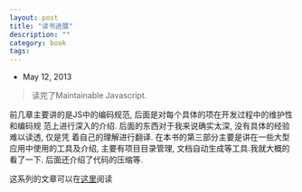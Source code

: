 ```yaml
---
layout: post
title: "读书进展"
description: ""
category: book
tags: 
---
```


- May 12, 2013

> 读完了Maintainable Javascript.

前几章主要讲的是JS中的编码规范, 后面是对每个具体的项在开发过程中的维护性和编码规
范上进行深入的介绍. 后面的东西对于我来说确实太深, 没有具体的经验难以读透, 仅是凭
着自己的理解进行翻译. 在本书的第三部分主要是讲在一些大型应用中使用的工具及介绍,
主要有项目目录管理, 文档自动生成等工具.我就大概的看了一下. 后面还介绍了代码的压缩等.

这系列的文章可以在[这里](/tags.html#编码风格-ref)阅读
